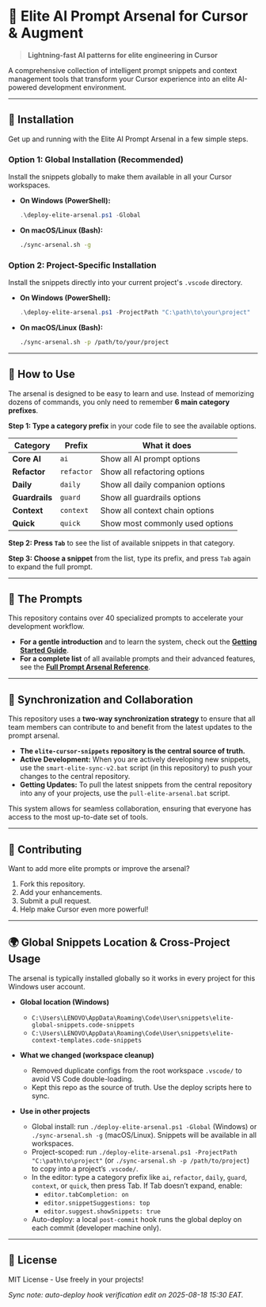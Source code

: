 # 🧠 Elite AI Prompt Arsenal for Cursor & Augment

> **Lightning-fast AI patterns for elite engineering in Cursor**

A comprehensive collection of intelligent prompt snippets and context management tools that transform your Cursor experience into an elite AI-powered development environment.

---

## 🚀 Installation

Get up and running with the Elite AI Prompt Arsenal in a few simple steps.

### **Option 1: Global Installation (Recommended)**

Install the snippets globally to make them available in all your Cursor workspaces.

*   **On Windows (PowerShell):**
    ```powershell
    .\deploy-elite-arsenal.ps1 -Global
    ```
*   **On macOS/Linux (Bash):**
    ```bash
    ./sync-arsenal.sh -g
    ```

### **Option 2: Project-Specific Installation**

Install the snippets directly into your current project's `.vscode` directory.

*   **On Windows (PowerShell):**
    ```powershell
    .\deploy-elite-arsenal.ps1 -ProjectPath "C:\path\to\your\project"
    ```
*   **On macOS/Linux (Bash):**
    ```bash
    ./sync-arsenal.sh -p /path/to/your/project
    ```

---

## 🔧 How to Use

The arsenal is designed to be easy to learn and use. Instead of memorizing dozens of commands, you only need to remember **6 main category prefixes**.

**Step 1: Type a category prefix** in your code file to see the available options.

| Category     | Prefix     | What it does                      |
|--------------|------------|-----------------------------------|
| **Core AI**  | `ai`       | Show all AI prompt options        |
| **Refactor** | `refactor` | Show all refactoring options      |
| **Daily**    | `daily`    | Show all daily companion options  |
| **Guardrails**| `guard`    | Show all guardrails options       |
| **Context**  | `context`  | Show all context chain options    |
| **Quick**    | `quick`    | Show most commonly used options   |

**Step 2: Press `Tab`** to see the list of available snippets in that category.

**Step 3: Choose a snippet** from the list, type its prefix, and press `Tab` again to expand the full prompt.

---

## 🎯 The Prompts

This repository contains over 40 specialized prompts to accelerate your development workflow.

*   **For a gentle introduction** and to learn the system, check out the **[Getting Started Guide](./GETTING-STARTED-GUIDE.md)**.
*   **For a complete list** of all available prompts and their advanced features, see the **[Full Prompt Arsenal Reference](./AI-Prompt-Arsenal.md)**.

---

## 🔄 Synchronization and Collaboration

This repository uses a **two-way synchronization strategy** to ensure that all team members can contribute to and benefit from the latest updates to the prompt arsenal.

*   **The `elite-cursor-snippets` repository is the central source of truth.**
*   **Active Development:** When you are actively developing new snippets, use the `smart-elite-sync-v2.bat` script (in this repository) to push your changes to the central repository.
*   **Getting Updates:** To pull the latest snippets from the central repository into any of your projects, use the `pull-elite-arsenal.bat` script.

This system allows for seamless collaboration, ensuring that everyone has access to the most up-to-date set of tools.

---

## 🤝 Contributing

Want to add more elite prompts or improve the arsenal?

1.  Fork this repository.
2.  Add your enhancements.
3.  Submit a pull request.
4.  Help make Cursor even more powerful!

---

## 🌍 Global Snippets Location & Cross-Project Usage

The arsenal is typically installed globally so it works in every project for this Windows user account.

* __Global location (Windows)__
  * `C:\Users\LENOVO\AppData\Roaming\Code\User\snippets\elite-global-snippets.code-snippets`
  * `C:\Users\LENOVO\AppData\Roaming\Code\User\snippets\elite-context-templates.code-snippets`

* __What we changed (workspace cleanup)__
  * Removed duplicate configs from the root workspace `.vscode/` to avoid VS Code double-loading.
  * Kept this repo as the source of truth. Use the deploy scripts here to sync.

* **Use in other projects**
  * Global install: run `./deploy-elite-arsenal.ps1 -Global` (Windows) or `./sync-arsenal.sh -g` (macOS/Linux). Snippets will be available in all workspaces.
  * Project-scoped: run `./deploy-elite-arsenal.ps1 -ProjectPath "C:\path\to\project"` (or `./sync-arsenal.sh -p /path/to/project`) to copy into a project’s `.vscode/`.
  * In the editor: type a category prefix like `ai`, `refactor`, `daily`, `guard`, `context`, or `quick`, then press Tab. If Tab doesn’t expand, enable:
    - `editor.tabCompletion: on`
    - `editor.snippetSuggestions: top`
    - `editor.suggest.showSnippets: true`
  * Auto-deploy: a local `post-commit` hook runs the global deploy on each commit (developer machine only).

---

## 📄 License

MIT License - Use freely in your projects!

_Sync note: auto-deploy hook verification edit on 2025-08-18 15:30 EAT._